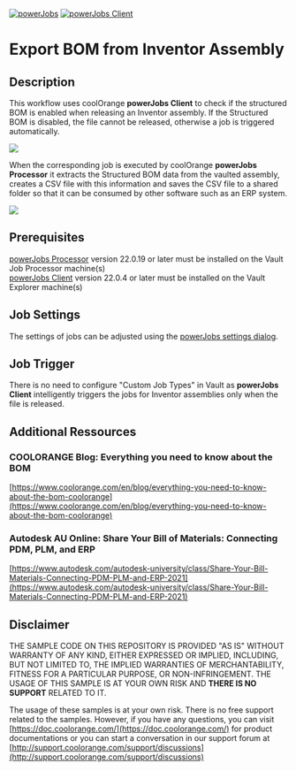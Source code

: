 [![powerJobs](https://img.shields.io/badge/powerJobs_Processor-22.0.19-orange.svg)](https://www.coolorange.com/powerjobs)
[![powerJobs Client](https://img.shields.io/badge/powerJobs_Client-22.0.4-orange.svg)](https://www.coolorange.com/powerjobs)

# Export BOM from Inventor Assembly

## Description

This workflow uses coolOrange **powerJobs Client** to check if the structured BOM is enabled when releasing an Inventor assembly. If the Structured BOM is disabled, the file cannot be released, otherwise a job is triggered automatically. 

![](https://user-images.githubusercontent.com/5640189/159670406-4da7e053-c622-4107-80ad-43c56e7d77c8.PNG)

When the corresponding job is executed by coolOrange **powerJobs Processor** it extracts the Structured BOM data from the vaulted assembly, creates a CSV file with this information and saves the CSV file to a shared folder so that it can be consumed by other software such as an ERP system.

![](https://user-images.githubusercontent.com/5640189/159669328-dd70fd63-38f1-487e-a06f-66ab90160761.png)

## Prerequisites
[powerJobs Processor](https://www.coolorange.com/powerjobs) version 22.0.19 or later must be installed on the Vault Job Processor machine(s)  
[powerJobs Client](https://www.coolorange.com/powerjobs) version 22.0.4 or later must be installed on the Vault Explorer machine(s)  


## Job Settings
The settings of jobs can be adjusted using the [powerJobs  settings dialog](https://doc.coolorange.com/projects/coolorange-powerjobsprocessordocs/en/stable/job_configuration/#powerjobs-settings-dialog).

## Job Trigger
There is no need to configure "Custom Job Types" in Vault as **powerJobs Client** intelligently triggers the jobs for Inventor assemblies only when the file is released.

## Additional Ressources

### COOLORANGE Blog: Everything you need to know about the BOM
[https://www.coolorange.com/en/blog/everything-you-need-to-know-about-the-bom-coolorange](https://www.coolorange.com/en/blog/everything-you-need-to-know-about-the-bom-coolorange)

### Autodesk AU Online: Share Your Bill of Materials: Connecting PDM, PLM, and ERP
[https://www.autodesk.com/autodesk-university/class/Share-Your-Bill-Materials-Connecting-PDM-PLM-and-ERP-2021](https://www.autodesk.com/autodesk-university/class/Share-Your-Bill-Materials-Connecting-PDM-PLM-and-ERP-2021)


## Disclaimer

THE SAMPLE CODE ON THIS REPOSITORY IS PROVIDED "AS IS" WITHOUT WARRANTY OF ANY KIND, EITHER EXPRESSED OR IMPLIED, INCLUDING, BUT NOT LIMITED TO, THE IMPLIED WARRANTIES OF MERCHANTABILITY, FITNESS FOR A PARTICULAR PURPOSE, OR NON-INFRINGEMENT.
THE USAGE OF THIS SAMPLE IS AT YOUR OWN RISK AND **THERE IS NO SUPPORT** RELATED TO IT.

The usage of these samples is at your own risk. There is no free support related to the samples. However, if you have any questions, you can visit [https://doc.coolorange.com/](https://doc.coolorange.com/) for product documentations or you can start a conversation in our support forum at [http://support.coolorange.com/support/discussions](http://support.coolorange.com/support/discussions)
